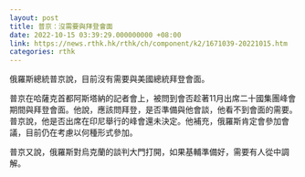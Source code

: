 ```yaml
---
layout: post
title: 普京：沒需要與拜登會面
date: 2022-10-15 03:39:29.000000000 +08:00
link: https://news.rthk.hk/rthk/ch/component/k2/1671039-20221015.htm
categories: rthk
---
```


俄羅斯總統普京說，目前沒有需要與美國總統拜登會面。

普京在哈薩克首都阿斯塔納的記者會上，被問到會否趁著11月出席二十國集團峰會期間與拜登會面。他說，應該問拜登，是否準備與他會談，他看不到會面的需要。普京說，他是否出席在印尼舉行的峰會還未決定。他補充，俄羅斯肯定會參加會議，目前仍在考慮以何種形式參加。

普京又說，俄羅斯對烏克蘭的談判大門打開，如果基輔準備好，需要有人從中調解。
